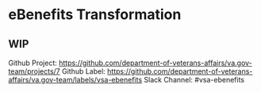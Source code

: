 # eBenefits Transformation

## WIP

Github Project: https://github.com/department-of-veterans-affairs/va.gov-team/projects/7
Github Label: https://github.com/department-of-veterans-affairs/va.gov-team/labels/vsa-ebenefits
Slack Channel: #vsa-ebenefits
